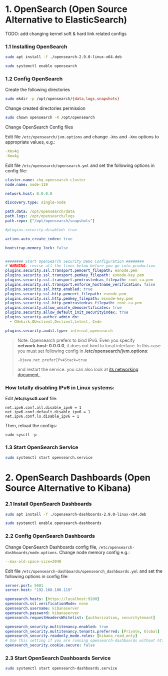 # 1. OpenSearch (Open Source Alternative to ElasticSearch)


TODO: add changing kernel soft & hard link related configs

### 1.1 Installing OpenSearch 
```bash
sudo apt install -f ./opensearch-2.9.0-linux-x64.deb
```

```bash
sudo systemctl enable opensearch
```

### 1.2 Config OpenSearch

Create the following directories
```bash
sudo mkdir -p /opt/opensearch/{data,logs,snapshots}
```

Change created directories permission
```bash
sudo chown opensearch -R /opt/opensearch
```

Change OpenSearch Config files

Edit file `/etc/opensearch/jvm.options` and change `-Xms` and `-Xmx` options to appropriate values, e.g.:

```yaml
-Xms4g
-Xmx4g
```

Edit file `/etc/opensearch/opensearch.yml` and set the following options in config file:

```yaml
cluster.name: chq-opensearch-cluster
node.name: node-119

network.host: 0.0.0.0

discovery.type: single-node

path.data: /opt/opensearch/data
path.logs: /opt/opensearch/logs
path.repo: ["/opt/opensearch/snapshots"]

#plugins.security.disabled: true

action.auto_create_index: true

bootstrap.memory_lock: false


######## Start OpenSearch Security Demo Configuration ########
# WARNING: revise all the lines below before you go into production
plugins.security.ssl.transport.pemcert_filepath: esnode.pem
plugins.security.ssl.transport.pemkey_filepath: esnode-key.pem
plugins.security.ssl.transport.pemtrustedcas_filepath: root-ca.pem
plugins.security.ssl.transport.enforce_hostname_verification: false
plugins.security.ssl.http.enabled: true
plugins.security.ssl.http.pemcert_filepath: esnode.pem
plugins.security.ssl.http.pemkey_filepath: esnode-key.pem
plugins.security.ssl.http.pemtrustedcas_filepath: root-ca.pem
plugins.security.allow_unsafe_democertificates: true
plugins.security.allow_default_init_securityindex: true
plugins.security.authcz.admin_dn:
  - CN=kirk,OU=client,O=client,L=test, C=de

plugins.security.audit.type: internal_opensearch
```

> Note: Opensearch prefers to bind IPv6. Even you specify **network.host: 0.0.0.0**, it does not bind to local interface.
> In this case you must set following config in **/etc/opensearch/jvm.options**:
> ````properties
> -Djava.net.preferIPv4Stack=true
> ````
> and restart the service. you can also look at [its networking document.](https://www.elastic.co/guide/en/elasticsearch/reference/current/modules-network.html#network-interface-values). 

### How totally disabling IPv6 in Linux systems:
Edit **/etc/sysctl.conf** file:
```properties
net.ipv6.conf.all.disable_ipv6 = 1
net.ipv6.conf.default.disable_ipv6 = 1
net.ipv6.conf.lo.disable_ipv6 = 1
```

Then, reload the configs:
```shell
sudo sysctl -p
```


### 1.3 Start OpenSearch Service
```bash
sudo systemctl start opensearch.service
```

# 2. OpenSearch Dashboards (Open Source Alternative to Kibana)

### 2.1 Install OpenSearch Dashboards
```bash
sudo apt install -f ./opensearch-dashboards-2.9.0-linux-x64.deb
```

```bash
sudo systemctl enable opensearch-dashboards
```

### 2.2 Config OpenSearch Dashboards

Change OpenSearch Dashboards config file, `/etc/opensearch-dashboards/node.options`. Change node memory config e.g.:
```yaml
--max-old-space-size=2048
```

Edit file `/etc/opensearch-dashboards/opensearch_dashboards.yml` and set the following options in config file:
```yaml
server.port: 5601
server.host: "192.168.100.119"

opensearch.hosts: [https://localhost:9200]
opensearch.ssl.verificationMode: none
opensearch.username: kibanaserver
opensearch.password: kibanaserver
opensearch.requestHeadersWhitelist: [authorization, securitytenant]

opensearch_security.multitenancy.enabled: true
opensearch_security.multitenancy.tenants.preferred: [Private, Global]
opensearch_security.readonly_mode.roles: [kibana_read_only]
# Use this setting if you are running opensearch-dashboards without https
opensearch_security.cookie.secure: false

```

### 2.3 Start OpenSearch Dashboards Service
```bash
sudo systemctl start opensearch-dashboards.service
```
